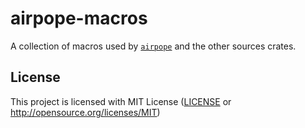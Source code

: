 # airpope-macros

A collection of macros used by [`airpope`](https://github.com/noaione/airpope-mango) and the other sources crates.

## License

This project is licensed with MIT License ([LICENSE](https://github.com/noaione/airpope-mango/blob/master/LICENSE) or http://opensource.org/licenses/MIT)
